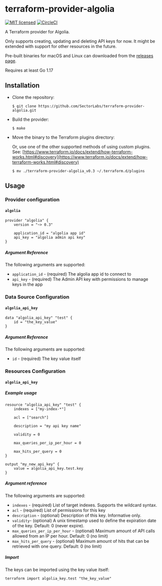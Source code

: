 # terraform-provider-algolia

[![MIT licensed](https://img.shields.io/badge/license-MIT-blue.svg)](https://raw.githubusercontent.com/hyperium/hyper/master/LICENSE)
[![CircleCI](https://circleci.com/gh/SectorLabs/terraform-provider-algolia/tree/master.svg?style=svg&circle-token=b7df36916b22d9a96de05df22ee0ec83f2c102fc)](https://circleci.com/gh/SectorLabs/terraform-provider-algolia/tree/master)

A Terraform provider for Algolia.

Only supports creating, updating and deleting API keys for now. It might be extended with support for other resources in the future.

Pre-built binaries for macOS and Linux can downloaded from the [releases page](https://github.com/SectorLabs/terraform-provider-algolia/releases).

Requires at least Go 1.17

## Installation 

- Clone the repository:

    ```
    $ git clone https://github.com/SectorLabs/terraform-provider-algolia.git
    ```

- Build the provider:

    ```
    $ make
    ```

- Move the binary to the Terraform plugins directory:

    Or, use one of the other supported methods of using custom plugins. See:
    [https://www.terraform.io/docs/extend/how-terraform-works.html#discovery](https://www.terraform.io/docs/extend/how-terraform-works.html#discovery)

    ```
    $ mv ./terraform-provider-algolia_v0.3 ~/.terraform.d/plugins
    ```

## Usage

### Provider configuration

#### `algolia`

    provider "algolia" {
        version = "~> 0.3"

        application_id = "algolia app id"
        api_key = "algolia admin api key"
    }

##### Argument Reference

The following arguments are supported:

* `application_id` - (required) The algolia app id to connect to
* `api_key` - (required) The Admin API key with permissions to manage keys in the app


### Data Source Configuration


#### `algolia_api_key`

    data "algolia_api_key" "test" {
        id = "the_key_value"
    } 

##### Argument Reference

The following arguments are supported:

* `id` - (required) The key value itself 
    
### Resources Configuration

#### `algolia_api_key` 

##### Example usage

    resource "algolia_api_key" "test" {
        indexes = ["my-index-*"]

        acl = ["search"]

        description = "my api key name"

        validity = 0

        max_queries_per_ip_per_hour = 0

        max_hits_per_query = 0
    }

    output "my_new_api_key" {
        value = algolia_api_key.test.key
    }

##### Argument reference

The following arguments are supported:

* `indexes` - (required) List of target indexes. Supports the wildcard syntax.
* `acl` - (required) List of permissions for this key
* `description` - (optional) Description of this key. Informative only.
* `validity`- (optional) A unix timestamp used to define the expiration date of the key. Default: 0 (never expire).
* `max_queries_per_ip_per_hour` - (optional) Maximum amount of API calls allowed from an IP per hour. Default: 0 (no limit)
* `max_hits_per_query` - (optional) Maximum amount of hits that can be retrieved with one query. Default: 0 (no limit)

##### Import 

The keys can be imported using the key value itself:

    terraform import algolia_key.test "the_key_value"
